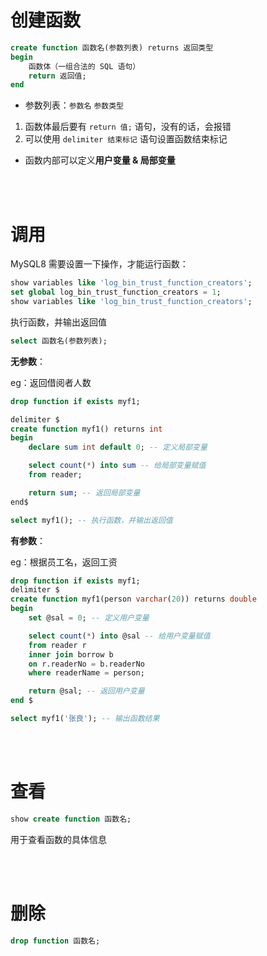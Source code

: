 # 创建函数

```sql
create function 函数名(参数列表) returns 返回类型
begin
	函数体（一组合法的 SQL 语句）
	return 返回值;
end
```

-   参数列表：`参数名` `参数类型`

1. 函数体最后要有 `return 值;` 语句，没有的话，会报错
2. 可以使用 `delimiter 结束标记` 语句设置函数结束标记

-   函数内部可以定义**用户变量 & 局部变量**

<br><br>

# 调用

MySQL8 需要设置一下操作，才能运行函数：

```sql
show variables like 'log_bin_trust_function_creators';
set global log_bin_trust_function_creators = 1;
show variables like 'log_bin_trust_function_creators';
```

执行函数，并输出返回值

```sql
select 函数名(参数列表);
```

**无参数**：

eg：返回借阅者人数

```sql
drop function if exists myf1;

delimiter $
create function myf1() returns int
begin
	declare sum int default 0; -- 定义局部变量

	select count(*) into sum -- 给局部变量赋值
	from reader;

	return sum; -- 返回局部变量
end$

select myf1(); -- 执行函数，并输出返回值
```

**有参数**：

eg：根据员工名，返回工资

```sql
drop function if exists myf1;
delimiter $
create function myf1(person varchar(20)) returns double
begin
	set @sal = 0; -- 定义用户变量

	select count(*) into @sal -- 给用户变量赋值
	from reader r
    inner join borrow b
    on r.readerNo = b.readerNo
	where readerName = person;

	return @sal; -- 返回用户变量
end $

select myf1('张良'); -- 输出函数结果
```

<br><br>

# 查看

```sql
show create function 函数名;
```

用于查看函数的具体信息

<br><br>

# 删除

```sql
drop function 函数名;
```
